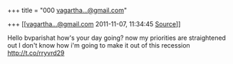 +++
title = "000 vagartha...@gmail.com"

+++
[[vagartha...@gmail.com	2011-11-07, 11:34:45 [Source](https://groups.google.com/g/bvparishat/c/fhq98jhqbzg)]]



Hello bvparishat how's your day going? now my priorities are straightened out I don't know how i'm going to make it out of this recession <http://t.co/rryvrd29>  

